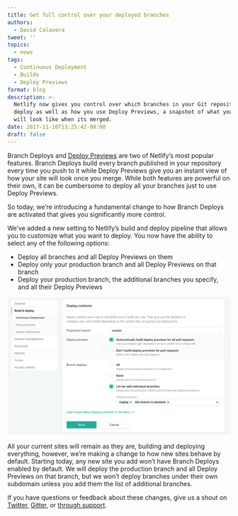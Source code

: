 ```yaml
---
title: Get full control over your deployed branches
authors:
  - David Calavera
tweet: ''
topics:
  - news
tags:
  - Continuous Deployment
  - Builds
  - Deploy Previews
format: blog
description: >-
  Netlify now gives you control over which branches in your Git repository you
  deploy as well as how you use Deploy Previews, a snapshot of what your site
  will look like when its merged.
date: 2017-11-16T13:25:42-08:00
draft: false
---
```

Branch Deploys and [Deploy Previews](https://www.netlify.com/blog/2016/07/20/introducing-deploy-previews-in-netlify/) are two of Netlify’s most popular features. Branch Deploys build every branch published in your repository every time you push to it while Deploy Previews give you an instant view of how your site will look once you merge. While both features are powerful on their own, it can be cumbersome to deploy all your branches just to use Deploy Previews.

So today, we’re introducing a fundamental change to how Branch Deploys are activated that gives you significantly more control.

We’ve added a new setting to Netlify’s build and deploy pipeline that allows you to customize what you want to deploy. You now have the ability to select any of the following options:

* Deploy all branches and all Deploy Previews on them
* Deploy only your production branch and all Deploy Previews on that branch
* Deploy your production branch, the additional branches you specify, and all their Deploy Previews

![allowed branches](/v3/img/blog/allowed_branches.png)

All your current sites will remain as they are, building and deploying everything, however, we’re making a change to how new sites behave by default. Starting today, any new site you add won’t have Branch Deploys enabled by default. We will deploy the production branch and all Deploy Previews on that branch, but we won’t deploy branches under their own subdomain unless you add them the list of additional branches.

If you have questions or feedback about these changes, give us a shout on [Twitter](https://twitter.com/Netlify), [Gitter](https://gitter.im/netlify/home), or [through support](https://paper.dropbox.com/support).
